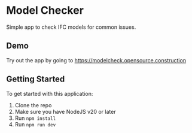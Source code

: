 # Model Checker

Simple app to check IFC models for common issues.

## Demo

Try out the app by going to https://modelcheck.opensource.construction

## Getting Started

To get started with this application:

1. Clone the repo
2. Make sure you have NodeJS v20 or later
3. Run `npm install`
4. Run `npm run dev`
